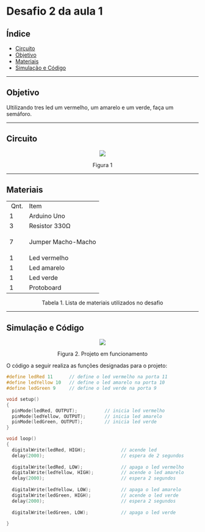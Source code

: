 # Desafio 2 da aula 1

## Índice
+ [Circuito](#circuito)
+ [Objetivo](#objetivo)
+ [Materiais](#materiais)
+ [Simulação e Código](#simulacao-codigo)


---

<h2 id="objetivo">Objetivo</h2>

Ultilizando tres led um vermelho, um amarelo e um verde, faça um semáforo.

---

<h2 id="Circuito">Circuito</h2>



<div align='center'>
    <img src="https://github.com/rayque-alencar/desafios/blob/main/Desafios/Aula%201/Semáforo/Circuito.png"></igm>
    <p align='center'>Figura 1</p>
</div>

---

<h2>Materiais</h2>

<div align='center'>
    <table>
    <tbody>
    <tr>
    <td>&nbsp;Qnt.</td>
    <td>Item</td>
    </tr>
    <tr>
    <td>1</td>
    <td>Arduino Uno</td>
    </tr>
    <tr>
    <td>3</td>
    <td>Resistor 330&Omega;</td>
    </tr>
    <tr>
    <td>7&nbsp;</td>
    <td>
    <p>Jumper Macho-Macho</p>
    </td>
    </tr>
    <tr>
    <td>1&nbsp;</td>
    <td>Led vermelho</td>
    </tr>
    <td>1&nbsp;</td>
    <td>Led amarelo</td>
    </tr>
    </tr>
    <td>1&nbsp;</td>
    <td>Led verde</td>
     </tr>
    <td>1&nbsp;</td>
    <td>Protoboard</td>
    </tbody>
    </table>

<p>Tabela 1. Lista de materiais utilizados no desafio</p>

</div>

---

<h2 id="simulacao-codigo">Simulação e Código</h2>

<div align='center'>
    <img src="https://media.giphy.com/media/yUn6htyvcajHpRKydd/giphy.gif"></img>
    <p>Figura 2. Projeto em funcionamento</p>
</div>

O código a seguir realiza as funções designadas para o projeto:

```cpp
#define ledRed 11      // define o led vermelho na porta 11
#define ledYellow 10   // define o led amarelo na porta 10
#define ledGreen 9     // define o led verde na porta 9

void setup()
{
  pinMode(ledRed, OUTPUT);          // inicia led vermelho
  pinMode(ledYellow, OUTPUT);       // inicia led amarelo
  pinMode(ledGreen, OUTPUT);        // inicia led verde
}

void loop()
{
  digitalWrite(ledRed, HIGH);             // acende led 
  delay(2000);                            // espera de 2 segundos
  
  digitalWrite(ledRed, LOW);              // apaga o led vermelho
  digitalWrite(ledYellow, HIGH);          // acende o led amarelo
  delay(2000);                            // espera 2 segundos
  
  digitalWrite(ledYellow, LOW);           // apaga o led amarelo
  digitalWrite(ledGreen, HIGH);           // acende o led verde
  delay(2000);                            // espera 2 segundos
  
  digitalWrite(ledGreen, LOW);            // apaga o led verde
  
}
```




